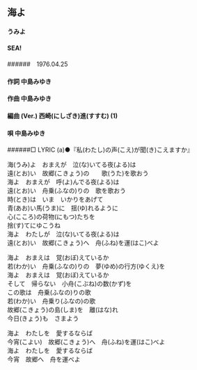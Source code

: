 ## 海よ
#### うみよ
#### SEA!
######　1976.04.25


#### 作詞        中島みゆき
#### 作曲        中島みゆき
#### 編曲 (Ver.) 西崎(にしざき)進(すすむ) (1)
#### 唄          中島みゆき
######□ LYRIC (a)●『私(わたし)の声(こえ)が聞(き)こえますか』


海(うみ)よ　おまえが　泣(な)いてる夜(よる)は  
遠(とお)い　故郷(こきょう)の　　歌(うた)を歌おう  
海よ　おまえが　呼(よ)んでる夜(よる)は  
遠(とお)い　舟乗(ふなの)りの　歌を歌おう  
時(とき)は　いま　いかりをあげて  
青(あお)い馬(うま)に　揺(ゆ)れるように  
心(こころ)の荷物(にもつ)たちを  
捨(す)てにゆこうね  
海よ　わたしが　泣(な)いてる夜(よる)は  
遠(とお)い　故郷(こきょう)へ　舟(ふね)を運(はこ)べよ  


海よ　おまえは　覚(おぼ)えているか  
若(わか)い　舟乗(ふなの)りの　夢(ゆめ)の行方(ゆくえ)を  
海よ　おまえは　覚(おぼ)えているか  
そして　帰らない　小舟(こぶね)の数(かず)を  
この歌は　舟乗(ふなの)りの歌  
若(わか)い　舟乗り(ふなの)の歌  
故郷(こきょう)の島(しま)を　離(はな)れ  
今日(きょう)も　さまよう  

海よ　わたしを　愛するならば  
今宵(こよい)　故郷(こきょう)へ　舟(ふね)を運(はこ)べよ  
海よ　わたしを　愛するならば  
今宵　故郷へ　舟を運べよ  
